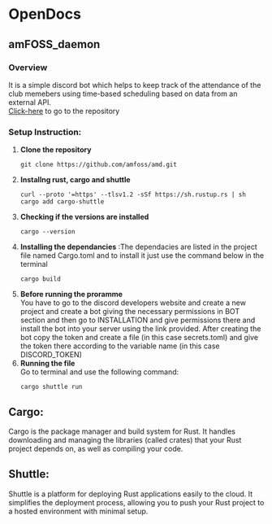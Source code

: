 # OpenDocs

## amFOSS_daemon
### Overview

It is a simple discord bot which helps to keep track of the attendance of the club memebers using time-based scheduling based on data from an external API.
<br>
[Click-here](https://github.com/amfoss/amd) to go to the repository

### Setup Instruction:

1. **Clone the repository** 
    ```
    git clone https://github.com/amfoss/amd.git
2. **Installng rust, cargo and shuttle**
    ```
    curl --proto '=https' --tlsv1.2 -sSf https://sh.rustup.rs | sh
    cargo add cargo-shuttle
3. **Checking if the versions are installed**
    ```
    cargo --version
4. **Installing the dependancies**
    :The dependacies are listed in the project file named Cargo.toml and to install it just use the command below in the terminal
    ```
    cargo build
5. **Before running the proramme**<br>
    You have to go to the discord developers website and create a new project and create a bot giving the necessary permissions in BOT section and then go to INSTALLATION and give permissions there and install the bot into your server using the link provided. After creating the bot copy the token and create a file (in this case secrets.toml) and give the token there according to the variable name (in this case DISCORD_TOKEN) 
6. **Running the file**
<br>Go to terminal and use the following command:
    ```
    cargo shuttle run

## Cargo:
Cargo is the package manager and build system for Rust. It handles downloading and managing the libraries (called crates) that your Rust project depends on, as well as compiling your code.

## Shuttle:
Shuttle is a platform for deploying Rust applications easily to the cloud. It simplifies the deployment process, allowing you to push your Rust project to a hosted environment with minimal setup.